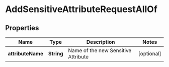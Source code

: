 

# AddSensitiveAttributeRequestAllOf


## Properties

| Name | Type | Description | Notes |
|------------ | ------------- | ------------- | -------------|
|**attributeName** | **String** | Name of the new Sensitive Attribute |  [optional] |



